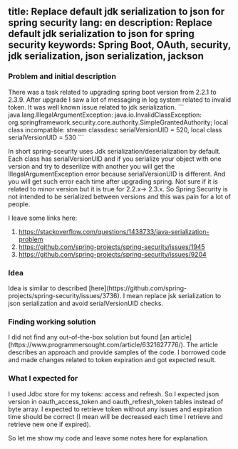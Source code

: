 title: Replace default jdk serialization to json for spring security
lang: en
description: Replace default jdk serialization to json for spring security
keywords: Spring Boot, OAuth, security, jdk serialization, json serialization, jackson
---

<h3>Problem and initial description</h3>
There was a task related to upgrading spring boot version from 2.2.1 to 2.3.9. After upgrade I saw a lot of messaging in log system related to invalid token. It was well known issue related to jdk serialization.
```
java.lang.IllegalArgumentException: java.io.InvalidClassException: org.springframework.security.core.authority.SimpleGrantedAuthority; local class incompatible: stream classdesc serialVersionUID = 520, local class serialVersionUID = 530
```

In short spring-sceurity uses Jdk serialization/deserialization by default. Each class has serialVersionUID and if you serialize your object with one version and try to deserilize with another you will get the IllegalArgumentException error because serialVersionUID is different. And you will get such error each time after upgrading spring. Not sure if it is related to minor version but it is true for 2.2.x-> 2.3.x. So Spring Security is not intended to be serialized between versions and this was pain for a lot of people.

I leave some links here:
1. https://stackoverflow.com/questions/1438733/java-serialization-problem
2. https://github.com/spring-projects/spring-security/issues/1945
3. https://github.com/spring-projects/spring-security/issues/9204


<h3>Idea</h3>
Idea is similar to described [here](https://github.com/spring-projects/spring-security/issues/3736). I mean replace jsk serialization to json serialization and avoid serialVersionUID checks.


<h3>Finding working solution</h3>
I did not find any out-of-the-box solution but found [an article](https://www.programmersought.com/article/6321627776/). The article describes an approach and provide samples of the code. I borrowed code and made changes related to token expiration and got expected result.

<h3>What I expected for</h3>
I used Jdbc store for my tokens: access and refresh. So I expected json version in oauth_access_token and oauth_refresh_token tables instead of byte array. I expected to retrieve token without any issues and expiration time should be correct (I mean will be decreased each time I retrieve and retrieve new one if expired).

So let me show my code and leave some notes here for explanation.